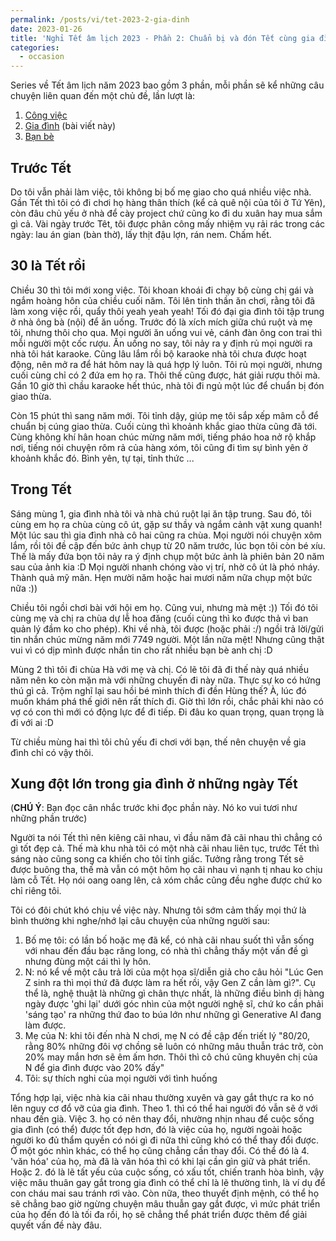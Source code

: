 ```yaml
---
permalink: /posts/vi/tet-2023-2-gia-dinh
date: 2023-01-26
title: 'Nghỉ Tết âm lịch 2023 - Phần 2: Chuẩn bị và đón Tết cùng gia đình'
categories:
  - occasion
---
```


Series về Tết âm lịch năm 2023 bao gồm 3 phần, mỗi phần sẽ kể những câu chuyện liên quan đến một chủ đề, lần lượt là:
1. [Công việc](https://dovanquyet.github.io//posts/vi/tet-2023-1-cong-viec)
2. [Gia đình](https://dovanquyet.github.io/posts/vi/tet-2023-2-gia-dinh) (bài viết này)
3. [Bạn bè](https://dovanquyet.github.io/posts/vi/tet-2023-3-ban-be)


## Trước Tết

Do tôi vẫn phải làm việc, tôi không bị bố mẹ giao cho quá nhiều việc nhà. Gần Tết thì tôi có đi chơi họ hàng thân thích (kể cả quê nội của tôi ở Tứ Yên), còn đâu chủ yếu ở nhà để cày project chứ cũng ko đi du xuân hay mua sắm gì cả. Vài ngày trước Têt, tôi được phân công mấy nhiệm vụ rải rác trong các ngày: lau án gian (bàn thờ), lấy thịt đậu lợn, rán nem. Chấm hết.


## 30 là Tết rồi

Chiều 30 thì tôi mới xong việc. Tôi khoan khoái đi chạy bộ cùng chị gái và ngắm hoàng hôn của chiều cuối năm. Tôi lên tinh thần ăn chơi, rằng tôi đã làm xong việc rồi, quẩy thôi yeah yeah yeah! Tối đó đại gia đình tôi tập trung ở nhà ông bà (nội) để ăn uống. Trước đó là xích mích giữa chú ruột và mẹ tôi, nhưng thôi cho qua. Mọi người ăn uống vui vẻ, cánh đàn ông con trai thì mỗi người một cốc rượu. Ăn uống no say, tôi nảy ra y định rủ mọi người ra nhà tôi hát karaoke. Cũng lâu lắm rồi bộ karaoke nhà tôi chưa được hoạt động, nên mở ra để hát hôm nay là quá hợp lý luôn. Tôi rủ mọi người, nhưng cuối cùng chỉ có 2 đứa em họ ra. Thôi thế cũng được, hát giải rượu thôi mà. Gần 10 giờ thì chầu karaoke hết thúc, nhà tôi đi ngủ một lúc để chuẩn bị đón giao thừa.

Còn 15 phút thì sang năm mới. Tôi tỉnh dậy, giúp mẹ tôi sắp xếp mâm cỗ để chuẩn bị cúng giao thừa. Cuối cùng thì khoảnh khắc giao thừa cũng đã tới. Cùng không khí hân hoan chúc mừng năm mới, tiếng pháo hoa nở rộ khắp nơi, tiếng nói chuyện rôm rả của hàng xóm, tôi cũng đi tìm sự bình yên ở khoảnh khắc đó. Bình yên, tự tại, tỉnh thức ...


## Trong Tết

Sáng mùng 1, gia đình nhà tôi và nhà chú ruột lại ăn tập trung. Sau đó, tôi cùng em họ ra chùa cùng cô út, gặp sư thầy và ngắm cảnh vật xung quanh! Một lúc sau thì gia đình nhà cô hai cũng ra chùa. Mọi người nói chuyện xôm lắm, rồi tôi đề cập đến bức ảnh chụp từ 20 năm trước, lúc bọn tôi còn bé xíu. Thế là mấy đứa bọn tôi nảy ra ý định chụp một bức ảnh là phiên bản 20 năm sau của ảnh kia :D Mọi người nhanh chóng vào vị trí, nhờ cô út là phó nháy. Thành quả mỹ mãn. Hẹn mười năm hoặc hai mươi năm nữa chụp một bức nữa :))

Chiều tôi ngồi chơi bài với hội em họ. Cũng vui, nhưng mà mệt :)) Tối đó tôi cùng mẹ và chị ra chùa dự lễ hoa đăng (cuối cùng thì ko được thả vì ban quản lý đầm ko cho phép). Khi về nhà, tôi được (hoặc phải :/) ngồi trả lời/gửi tin nhắn chúc mừng năm mới 7749 người. Một lần nữa mệt! Nhưng cũng thật vui vì có dịp mình được nhắn tin cho rất nhiều bạn bè anh chị :D

Mùng 2 thì tôi đi chùa Hà với mẹ và chị. Có lẽ tôi đã đi thế này quá nhiều năm nên ko còn mặn mà với những chuyến đi này nữa. Thực sự ko có hứng thú gì cả. Trộm nghĩ lại sau hồi bé mình thích đi đền Hùng thế? À, lúc đó muốn khám phá thế giới nên rất thích đi. Giờ thì lớn rồi, chắc phải khi nào có vợ có con thì mới có động lực để đi tiếp. Đi đâu ko quan trọng, quan trọng là đi với ai :D

Từ chiều mùng hai thì tôi chủ yếu đi chơi với bạn, thế nên chuyện về gia đình chỉ có vậy thôi.


## Xung đột lớn trong gia đình ở những ngày Tết

(**CHÚ Ý**: Bạn đọc cân nhắc trước khi đọc phần này. Nó ko vui tươi như những phần trước)

Người ta nói Tết thì nên kiêng cãi nhau, vì đầu năm đã cãi nhau thì chẳng có gì tốt đẹp cả. Thế mà khu nhà tôi có một nhà cãi nhau liên tục, trước Tết thì sáng nào cũng song ca khiến cho tôi tỉnh giấc. Tưởng rằng trong Tết sẽ được buông tha, thế mà vẫn có một hôm họ cãi nhau vì nạnh tị nhau ko chịu làm cỗ Tết. Họ nói oang oang lên, cả xóm chắc cũng đều nghe được chứ ko chỉ riêng tôi.

Tôi có đôi chút khó chịu về việc này. Nhưng tôi sớm cảm thấy mọi thứ là bình thường khi nghe/nhớ lại câu chuyện của những người sau:
1. Bố mẹ tôi: có lần bố hoặc mẹ đã kể, có nhà cãi nhau suốt thì vẫn sống với nhau đến đầu bạc răng long, có nhà thì chẳng thấy một vấn đề gì nhưng đùng một cái thì ly hôn.
2. N: nó kể về một câu trả lời của một họa sĩ/diễn giả cho câu hỏi "Lúc Gen Z sinh ra thì mọi thứ đã được làm ra hết rồi, vậy Gen Z cần làm gì?". Cụ thể là, nghệ thuật là những gì chân thực nhất, là những điều bình dị hàng ngày được 'ghi lại' dưới góc nhìn của một người nghệ sĩ, chứ ko cần phải 'sáng tạo' ra những thứ đao to búa lớn như những gì Generative AI đang làm được.
3. Mẹ của N: khi tôi đến nhà N chơi, mẹ N có đề cập đến triết lý "80/20, rằng 80% những đôi vợ chồng sẽ luôn có những mâu thuẫn trác trở, còn 20% may mắn hơn sẽ êm ấm hơn. Thôi thì cô chú cũng khuyên chị của N để gia đình được vào 20% đấy"
4. Tôi: sự thích nghi của mọi người với tình huống

Tổng hợp lại, việc nhà kia cãi nhau thường xuyên và gay gắt thực ra ko nó lên nguy cơ đổ vỡ của gia đình. Theo 1. thì có thể hai người đó vẫn sẽ ở với nhau đến già. Việc 3. họ có nên thay đổi, nhường nhịn nhau để cuộc sống gia đình (có thể) được tốt đẹp hơn, đó là việc của họ, người ngoài hoặc người ko đủ thẩm quyền có nói gì đi nữa thì cũng khó có thể thay đổi được. Ở một góc nhìn khác, có thể họ cũng chẳng cần thay đổi. Có thể đó là 4. 'văn hóa' của họ, mà đã là văn hóa thì có khi lại cần gìn giữ và phát triển. Hoặc 2. đó là lẽ tất yếu của cuộc sống, có xấu tốt, chiến tranh hòa bình, vậy việc mâu thuân gay gắt trong gia đình có thể chỉ là lẽ thường tình, là ví dụ để con cháu mai sau tránh rơi vào. Còn nữa, theo thuyết định mệnh, có thể họ sẽ chẳng bao giờ ngừng chuyện mâu thuẫn gay gắt được, vì mức phát triển của họ đến đó là tối đa rồi, họ sẽ chẳng thể phát triển được thêm để giải quyết vấn đề này đâu.
